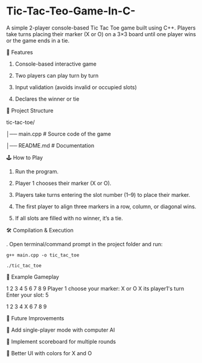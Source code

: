 # Tic-Tac-Teo-Game-In-C-
A simple 2-player console-based Tic Tac Toe game built using C++. Players take turns placing their marker (X or O) on a 3×3 board until one player wins or the game ends in a tie.


🚀 Features

1. Console-based interactive game

2. Two players can play turn by turn

3. Input validation (avoids invalid or occupied slots)

4. Declares the winner or tie

📂 Project Structure

tic-tac-toe/

│── main.cpp # Source code of the game

│── README.md # Documentation

🕹️ How to Play

1. Run the program.

2. Player 1 chooses their marker (X or O).

3. Players take turns entering the slot number (1–9) to place their marker.

4. The first player to align three markers in a row, column, or diagonal wins.

5. If all slots are filled with no winner, it’s a tie.

🛠️ Compilation & Execution

. Open terminal/command prompt in the project folder and run:

    g++ main.cpp -o tic_tac_toe

    ./tic_tac_toe

    
📸 Example Gameplay

1	2	3
4	5	6
7	8	9
Player 1 choose your marker: X or O X its player1's turn Enter your slot: 5

1	2	3
4	X	6
7	8	9


📌 Future Improvements

🤖 Add single-player mode with computer AI

📝 Implement scoreboard for multiple rounds

🎨 Better UI with colors for X and O
